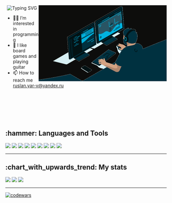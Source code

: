 <div align="center"><img src="https://readme-typing-svg.herokuapp.com?font=Fira+Code&size=20&duration=3500&pause=1000&color=00fc00&multiline=true&width=450&height=60&lines=Hi%2C+I%E2%80%99m+Ruslan+Yarmukhametov;And+I%60m+a+FrontEnd+Developer" alt="Typing SVG" />
<img align="right" alt="Coding" width="400" src="./images/coding.gif"></div>

- 👨‍💻 I’m interested in programming
- 🎸 I like board games and playing guitar
- 📫 How to reach me ruslan.yar-v@yandex.ru

<br>
<br>
<br>
<br>
<br>

<h2>:hammer: Languages and Tools</h3>

<img src="https://img.shields.io/badge/html5-003140?style=for-the-badge&logo=html5"/> <img src="https://img.shields.io/badge/css3-003140?style=for-the-badge&logo=css3"/> <img src="https://img.shields.io/badge/javascript-003140?style=for-the-badge&logo=javascript"/> <img src="https://img.shields.io/badge/typescript-003140?style=for-the-badge&logo=typescript"/> <img src="https://img.shields.io/badge/react-003140?style=for-the-badge&logo=react"/> <img src="https://img.shields.io/badge/redux-003140?style=for-the-badge&logo=redux"/> <img src="https://img.shields.io/badge/nestjs-003140?style=for-the-badge&logo=nestjs"/> <img src="https://img.shields.io/badge/jest-003140?style=for-the-badge&logo=jest"/> <img src="https://img.shields.io/badge/cypress-003140?style=for-the-badge&logo=cypress"/>

---

<h2>:chart_with_upwards_trend: My stats</h3>

<img style="width: 50%;" src="https://github-readme-stats-beige-seven.vercel.app/api?username=ruslanyar&hide=issues&count_private=true&show_icons=true&bg_color=003140&title_color=4ee077&text_color=CECECE&icon_color=4ee077&border_radius=5&border_color=4ee077" />
<img style="width: 50%;" src="https://github-readme-stats-beige-seven.vercel.app/api/top-langs/?username=ruslanyar&layout=compact&bg_color=003140&title_color=4ee077&text_color=CECECE&border_radius=5&border_color=4ee077">
<img style="width: 50%;" src="https://streak-stats.demolab.com?user=ruslanyar&theme=dark&border_radius=5&date_format=j%20M%5B%20Y%5D&background=003140&ring=4ee077&fire=CD543C&sideNums=4ee077&currStreakLabel=CECECE&border=4ee077" />

---

[![codewars](https://www.codewars.com/users/ruslanyar/badges/small)](https://www.codewars.com/users/ruslanyar)
